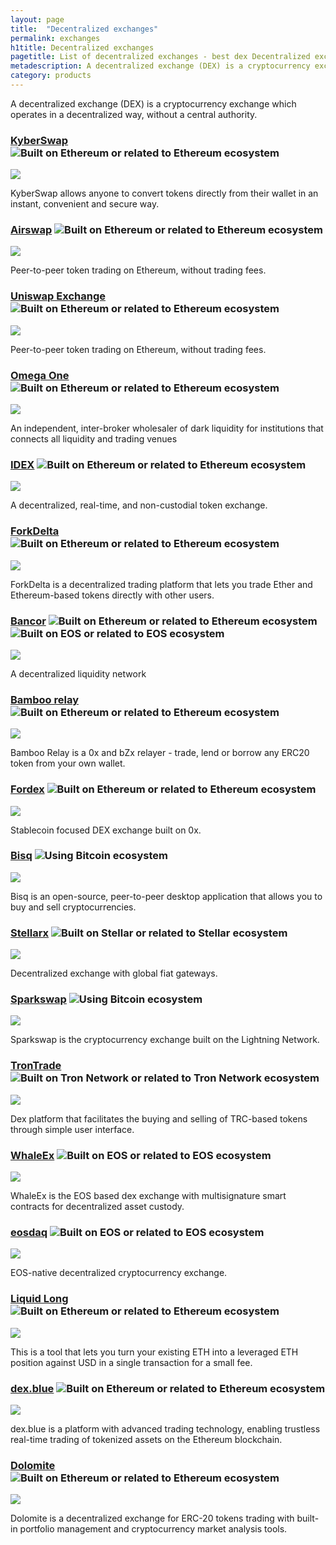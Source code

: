 ```yaml
---
layout: page
title:  "Decentralized exchanges"
permalink: exchanges
h1title: Decentralized exchanges
pagetitle: List of decentralized exchanges - best dex Decentralized exchanges    
metadescription: A decentralized exchange (DEX) is a cryptocurrency exchange which operates in a decentralized way, without a central authority.
category: products
---
```

A decentralized exchange (DEX) is a cryptocurrency exchange which operates in a decentralized way, without a central authority.

### [KyberSwap](https://kyberswap.com/swap/eth-dai) ![](/images/ether.png "Built on Ethereum or related to Ethereum ecosystem") <i class="fas fa-user-lock" title="Non-custodial"></i>

![](/images/output_md/httpskyberswapcomswapeth-dai.png)

KyberSwap allows anyone to convert tokens directly from their wallet in an instant, convenient and secure way.

### [Airswap](https://www.airswap.io/) ![](/images/ether.png "Built on Ethereum or related to Ethereum ecosystem") <i class="fas fa-user-lock" title="Non-custodial"></i>

![](/images/output_md/httpswwwairswapio.png)

Peer-to-peer token trading on Ethereum, without trading fees.

### [Uniswap Exchange](https://uniswap.exchange) ![](/images/ether.png "Built on Ethereum or related to Ethereum ecosystem") <i class="fas fa-user-lock" title="Non-custodial"></i>

![](/images/output_md/httpsuniswapexchange.png)

Peer-to-peer token trading on Ethereum, without trading fees.

### [Omega One](https://dark.omega.one/) ![](/images/ether.png "Built on Ethereum or related to Ethereum ecosystem")

![](/images/output_md/httpsdarkomegaone.png)

An independent, inter-broker wholesaler of dark liquidity for institutions that connects all liquidity and trading venues

### [IDEX](https://auroradao.com/platform/idex/) ![](/images/ether.png "Built on Ethereum or related to Ethereum ecosystem") <i class="fas fa-user-lock" title="Non-custodial"></i>

![](/images/output_md/httpsauroradaocomplatformidex.png)

A decentralized, real-time, and non-custodial token exchange.

### [ForkDelta](https://forkdelta.app/) ![](/images/ether.png "Built on Ethereum or related to Ethereum ecosystem") <i class="fas fa-user-lock" title="Non-custodial"></i>

![](/images/output_md/httpsforkdeltaapp.png)

ForkDelta is a decentralized trading platform that lets you trade Ether and Ethereum-based tokens directly with other users.

### [Bancor](https://www.bancor.network/) ![](/images/ether.png "Built on Ethereum or related to Ethereum ecosystem") ![](/images/eos.png "Built on EOS or related to EOS ecosystem")

![](/images/output_md/httpswwwbancornetwork.png)

A decentralized liquidity network

### [Bamboo relay](https://bamboorelay.com/) ![](/images/ether.png "Built on Ethereum or related to Ethereum ecosystem") <i class="fas fa-user-lock" title="Non-custodial"></i>

![](/images/output_md/httpsbamboorelaycom.png)

Bamboo Relay is a 0x and bZx relayer - trade, lend or borrow any ERC20 token from your own wallet.

### [Fordex](https://www.fordex.co/) ![](/images/ether.png "Built on Ethereum or related to Ethereum ecosystem")

![](/images/output_md/httpswwwfordexco.png)

Stablecoin focused DEX exchange built on 0x.   

### [Bisq](https://bisq.network/) ![](/images/btc.png "Using Bitcoin ecosystem") <i class="fas fa-user-lock" title="Non-custodial"></i>

![](/images/output_md/httpsbisqnetwork.png)

Bisq is an open-source, peer-to-peer desktop application that allows you to buy and sell cryptocurrencies.

### [Stellarx](https://www.stellarx.com/) ![](/images/stellar.png "Built on Stellar or related to Stellar ecosystem") <i class="fas fa-user-lock" title="Non-custodial"></i>

![](/images/output_md/httpswwwstellarxcom.png)

Decentralized exchange with global fiat gateways.

### [Sparkswap](https://sparkswap.com/) ![](/images/btc.png "Using Bitcoin ecosystem")

![](/images/output_md/httpssparkswapcom.png)

Sparkswap is the cryptocurrency exchange built on the Lightning Network.

### [TronTrade](https://trontrade.io/) ![](/images/tron.png "Built on Tron Network or related to Tron Network ecosystem") <i class="fas fa-user-lock" title="Non-custodial"></i>

![](/images/output_md/httpstrontradeio.png)

Dex platform that facilitates the buying and selling of TRC-based tokens through simple user interface.

### [WhaleEx](https://www.whaleex.com/) ![](/images/eos.png "Built on EOS or related to EOS ecosystem") <i class="fas fa-user-lock" title="Non-custodial"></i>

![](/images/output_md/httpswwwwhaleexcom.png)

WhaleEx is the EOS based dex exchange with multisignature smart contracts for decentralized asset custody.

### [eosdaq](https://eosdaq.com/) ![](/images/eos.png "Built on EOS or related to EOS ecosystem") <i class="fas fa-user-lock" title="Non-custodial"></i>

![](/images/output_md/httpseosdaqcom.png)

EOS-native decentralized cryptocurrency exchange.

### [Liquid Long](https://liquid-long.keydonix.com/#/) ![](/images/ether.png "Built on Ethereum or related to Ethereum ecosystem") <i class="fas fa-user-lock" title="Non-custodial"></i>

![](/images/output_md/httpsliquid-longkeydonixcom%23.png)

This is a tool that lets you turn your existing ETH into a leveraged ETH position against USD in a single transaction for a small fee.

### [dex.blue](https://dex.blue/) ![](/images/ether.png "Built on Ethereum or related to Ethereum ecosystem") <i class="fas fa-user-lock" title="Non-custodial"></i>

![](/images/output_md/httpsdexblue.png)

dex.blue is a platform with advanced trading technology, enabling trustless real-time trading of tokenized assets on the Ethereum blockchain.

### [Dolomite](https://dolomite.io) ![](/images/ether.png "Built on Ethereum or related to Ethereum ecosystem") <i class="fas fa-user-lock" title="Non-custodial"></i>

![](/images/output_md/httpsdolomiteio.png)

Dolomite is a decentralized exchange for ERC-20 tokens trading with built-in portfolio management and cryptocurrency market analysis tools. 
